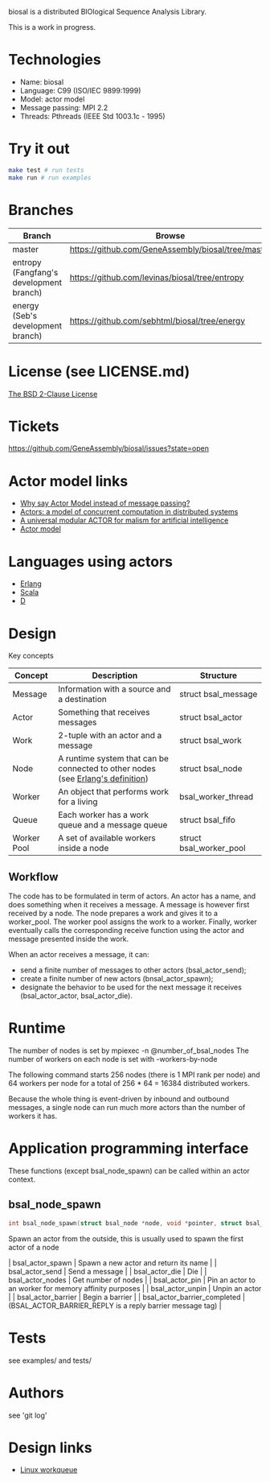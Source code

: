 biosal is a distributed BIOlogical Sequence Analysis Library.

This is a work in progress.

# Technologies

- Name: biosal
- Language: C99 (ISO/IEC 9899:1999)
- Model: actor model
- Message passing: MPI 2.2
- Threads: Pthreads (IEEE Std 1003.1c - 1995)

# Try it out

```bash
make test # run tests
make run # run examples
```

# Branches

Branch | Browse | HTTPS | SSH
--- | --- | --- | ---
 master | https://github.com/GeneAssembly/biosal/tree/master | https://github.com/GeneAssembly/biosal.git | git@github.com:GeneAssembly/biosal.git
 entropy (Fangfang's development branch) | https://github.com/levinas/biosal/tree/entropy | https://github.com/levinas/biosal.git | git@github.com:levinas/biosal.git
 energy (Seb's development branch) | https://github.com/sebhtml/biosal/tree/energy | https://github.com/sebhtml/biosal.git | git@github.com:sebhtml/biosal.git

# License (see LICENSE.md)

[The BSD 2-Clause License](http://opensource.org/licenses/BSD-2-Clause)

# Tickets

https://github.com/GeneAssembly/biosal/issues?state=open

# Actor model links

- [Why say Actor Model instead of message passing?](http://lambda-the-ultimate.org/node/4683)
- [Actors: a model of concurrent computation in distributed systems](http://dl.acm.org/citation.cfm?id=7929)
- [A universal modular ACTOR for malism for artificial intelligence](http://dl.acm.org/citation.cfm?id=1624804)
- [Actor model](http://en.wikipedia.org/wiki/Actor_model)

# Languages using actors

- [Erlang](http://www.erlang.org/)
- [Scala](http://www.scala-lang.org/)
- [D](http://dlang.org/)

# Design



Key concepts

| Concept | Description | Structure |
| --- | --- | --- |
| Message | Information with a source and a destination | struct bsal_message |
| Actor | Something that receives messages | struct bsal_actor |
| Work | 2-tuple with an actor and a message | struct bsal_work |
| Node | A runtime system that can be connected to other nodes (see [Erlang's definition](http://www.erlang.org/doc/reference_manual/distributed.html)) | struct bsal_node |
| Worker | An object that performs work for a living | bsal_worker_thread |
| Queue | Each worker has a work queue and a message queue | struct bsal_fifo |
| Worker Pool | A set of available workers inside a node | struct bsal_worker_pool |


## Workflow

The code has to be formulated in term of actors.
An actor has a name, and does something when it receives a message.
A message is however first received by a node. The node
prepares a work and gives it to a worker_pool. The worker pool
assigns the work to a worker. Finally, worker eventually calls
the corresponding receive function using the actor and message presented inside
the work.

When an actor receives a message, it can:

- send a finite number of messages to other actors (bsal_actor_send);
- create a finite number of new actors (bnsal_actor_spawn);
- designate the behavior to be used for the next message it receives (bsal_actor_actor, bsal_actor_die).


# Runtime

The number of nodes is set by mpiexec -n @number_of_bsal_nodes
The number of workers on each node is set with
-workers-by-node

The following command starts 256 nodes (there is 1 MPI rank per
node) and 64 workers per node for a total of
256 * 64 = 16384 distributed workers.

Because the whole thing is event-driven by inbound and outbound messages,
a single node can run much more actors than the number of
workers it has.

# Application programming interface

These functions (except bsal_node_spawn) can be called within an actor context.

## bsal_node_spawn

```c
int bsal_node_spawn(struct bsal_node *node, void *pointer, struct bsal_actor_vtable *vtable);
```


Spawn an actor from the outside,  this is usually used to spawn the first actor of a node


| bsal_actor_spawn | Spawn a new actor and return its name |
| bsal_actor_send | Send a message |
| bsal_actor_die | Die |
| bsal_actor_nodes | Get number of nodes |
| bsal_actor_pin | Pin an actor to an worker for memory affinity purposes |
| bsal_actor_unpin | Unpin an actor |
| bsal_actor_barrier | Begin a barrier |
| bsal_actor_barrier_completed | (BSAL_ACTOR_BARRIER_REPLY is a reply barrier message tag) |

# Tests

see examples/ and tests/

# Authors

see 'git log'

# Design links

- [Linux workqueue](https://www.kernel.org/doc/Documentation/workqueue.txt)
